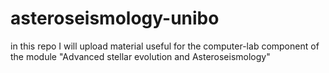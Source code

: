 # asteroseismology-unibo

in this repo I will upload material useful for the computer-lab component of the module "Advanced stellar evolution and Asteroseismology"
